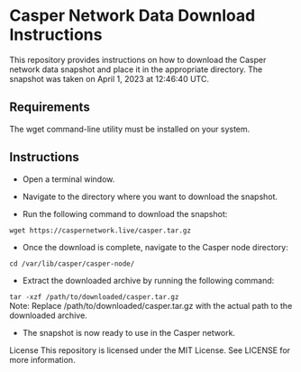 # Casper Network Data Download Instructions
This repository provides instructions on how to download the Casper network data snapshot and place it in the appropriate directory. The snapshot was taken on April 1, 2023 at 12:46:40 UTC.

## Requirements
The wget command-line utility must be installed on your system.
## Instructions
- Open a terminal window.

- Navigate to the directory where you want to download the snapshot.

- Run the following command to download the snapshot:

``` wget https://caspernetwork.live/casper.tar.gz ```

- Once the download is complete, navigate to the Casper node directory:

``` cd /var/lib/casper/casper-node/ ```
- Extract the downloaded archive by running the following command:

``` tar -xzf /path/to/downloaded/casper.tar.gz ``` <br>
Note: Replace /path/to/downloaded/casper.tar.gz with the actual path to the downloaded archive.

- The snapshot is now ready to use in the Casper network.

License
This repository is licensed under the MIT License. See LICENSE for more information.
